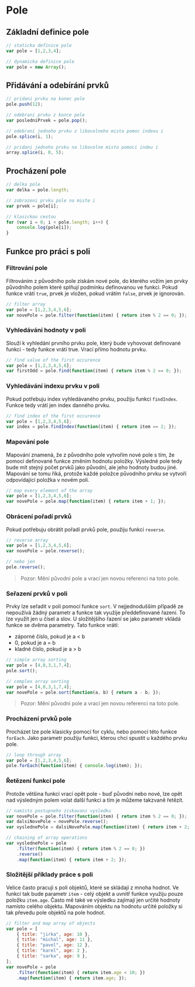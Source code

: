 # Pole

## Základní definice pole

```javascript
// staticka definice pole
var pole = [1,2,3,4];

// dynamicka definice pole
var pole = new Array();
```

## Přidávání a odebírání prvků

```javascript
// pridani prvku na konec pole
pole.push(12);

// odebrani prvku z konce pole
var posledniPrvek = pole.pop();

// odebrani jednoho prvku z libovolneho mista pomoc indexu i
pole.splice(i, 1);

// pridani jednoho prvku na libovolne misto pomoci indeu i
array.splice(i, 0, 5);
```

## Procházení pole

```javascript
// delka pole
var delka = pole.length;

// zobrazeni prvku pole na miste i
var prvek = pole[i];

// klasickou cestou
for (var i = 0; i < pole.length; i++) {
    console.log(pole[i]);
}
```

## Funkce pro práci s poli

### Filtrování pole

Filtrováním z původního pole získám nové pole, do kterého vožím jen prvky původního polem které splňují podmínku definovanou ve funkci. Pokud funkce vrátí `true`, prvek je vložen, pokud vrátím `false`, prvek je ignorován.

```javascript
// filter array
var pole = [1,2,3,4,5,6];
var novePole = pole.filter(function(item) { return item % 2 == 0; });
```

### Vyhledávání hodnoty v poli

Slouží k vyhledání prvního prvku pole, který bude vyhovovat definované funkci - tedy funkce vrátí true. Vrací přímo hodnotu prvku.

```javascript
// find value of the first occurence
var pole = [1,2,3,4,5,6];
var firstOdd = pole.find(function(item) { return item % 2 == 0; });
```

### Vyhledávání indexu prvku v poli

Pokud potřebuju index vyhledávaného prvku, použiju funkci `findIndex`. Funkce tedy vrátí jen index danného prvku.

```javascript
// find index of the first occurence
var pole = [1,2,3,4,5,6];
var index = pole.findIndex(function(item) { return item == 2; });
```

### Mapování pole

Mapování znamená, že z původního pole vytvořím nové pole s tím, že pomocí definované funkce změním hodnotu položky. Výsledné pole tedy bude mít stejný počet prvků jako původní, ale jeho hodnoty budou jiné. Mapování se tomu říká, protože každé položce původního prvku se vytvoří odpovídající položka v novém poli.

```javascript
// map every element of the array
var pole = [1,2,3,4,5,6];
var novePole = pole.map(function(item) { return item + 1; });
```

### Obrácení pořadí prvků

Pokud potřebuju obrátit pořadí prvků pole, použiju funkci `reverse`.

```javascript
// reverse array
var pole = [1,2,3,4,5,6];
var novePole = pole.reverse();

// nebo jen
pole.reverse();
```

> Pozor: Mění původní pole a vrací jen novou referenci na toto pole.

### Seřazení prvků v poli

Prvky lze seřadit v poli pomocí funkce `sort`. V nejjednodušším případě ze nepoužívá žádný parametr a funkce tak využije předdefinované řazení. To lze využít jen u čísel a slov. U složitějšího řazení se jako parametr vkládá funkce se dvěma parametry. Tato funkce vrátí:

  - záporné číslo, pokud je a < b
  - 0, pokud je a = b
  - kladné číslo, pokud je a > b

```javascript
// simple array sorting
var pole = [4,8,3,1,7,4];
pole.sort();

// complex array sorting
var pole = [4,8,3,1,7,4];
var novePole = pole.sort(function(a, b) { return a - b; });
```

> Pozor: Mění původní pole a vrací jen novou referenci na toto pole.

### Procházení prvků pole

Procházet lze pole klasicky pomocí for cyklu, nebo pomocí této funkce `forEach`. Jako parametr použiju funkci, kterou chci spustit u každého prvku pole.

```javascript
// loop through array
var pole = [1,2,3,4,5,6];
pole.forEach(function(item) { console.log(item); });
```

### Řetězení funkcí pole

Protože většina funkcí vrací opět pole - buď původní nebo nové, lze opět nad výsledným polem volat další funkci a tím je můžeme takzvaně řetězit.

```javascript
// namísto postupneho ziskavani vysledku
var novePole = pole.filter(function(item) { return item % 2 == 0; });
var dalsiNovePole = novePole.reverse();
var vyslednePole = dalsiNovePole.map(function(item) { return item + 2; });

// chaining of array operations
var vyslednePole = pole
    .filter(function(item) { return item % 2 == 0; })
    .reverse()
    .map(function(item) { return item + 2; });
```

### Složitější příklady práce s poli

Velice často pracuji s poli objektů, které se skládají z mnoha hodnot. Ve funkci tak bude parametr `item` - celý objekt a uvnitř funkce využiju pouze položku `item.age`.
Často mě také ve výsledku zajímají jen určité hodnoty namísto celého objektu. Mapováním objektu na hodnotu určité položky si tak převedu pole objektů na pole hodnot. 

```javascript
// filter and map array of objects
var pole = [
    { title: "jirka", age: 10 },
    { title: "michal", age: 11 },
    { title: "pavel", age: 12 },
    { title: "karel", age: 2 },
    { title: "sarka", age: 9 },
];
var novePole = pole
    .filter(function(item) { return item.age < 10; })
    .map(function(item) { return item.age; });
```

